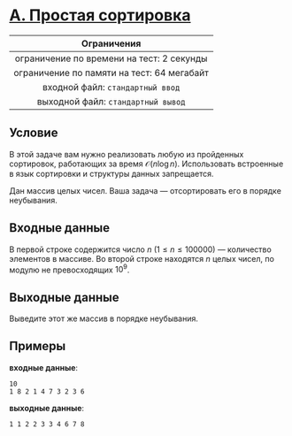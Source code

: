 # [A. Простая сортировка](A.cpp)

| Ограничения                                |
|:------------------------------------------:|
| ограничение по времени на тест: 2 секунды  |
| ограничение по памяти на тест: 64 мегабайт |
| входной файл: `стандартный ввод`           |
| выходной файл: `стандартный вывод`         |

## Условие

В этой задаче вам нужно реализовать любую из пройденных сортировок, работающих за время $\mathcal{O}(n\log{n})$. Использовать встроенные в язык сортировки и структуры данных запрещается.

Дан массив целых чисел. Ваша задача — отсортировать его в порядке неубывания.

## Входные данные

В первой строке содержится число $n$ $(1 \leqslant n \leqslant 100000)$ — количество элементов в массиве. Во второй строке находятся $n$ целых чисел, по модулю не превосходящих $10^{9}$.

## Выходные данные

Выведите этот же массив в порядке неубывания.

## Примеры

**входные данные**:

```text
10
1 8 2 1 4 7 3 2 3 6
```

**выходные данные**:

```text
1 1 2 2 3 3 4 6 7 8
```
